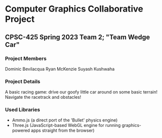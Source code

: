 # Computer Graphics Collaborative Project
## CPSC-425 Spring 2023 Team 2; "Team Wedge Car"

### Project Members
Dominic Bevilacqua
Ryan McKenzie
Suyash Kushwaha

### Project Details

A basic racing game: drive our goofy little car around on some basic terrain!
Navigate the racetrack and obstacles!

### Used Libraries 

  - Ammo.js (a direct port of the 'Bullet' physics engine)
  - Three.js (JavaScript-based WebGL engine for running graphics-powered apps straight from the browser)
